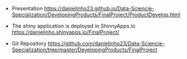 - Presentation
https://danielinho23.github.io/Data-Sciencie-Specialization/DevelopingProducts/FinalProject/ProductDevelop.html

- The shiny application is deployed in ShinnyApps.io
https://danielinho.shinyapps.io/FinalProject/

- Git Repository
https://github.com/danielinho23/Data-Sciencie-Specialization/tree/master/DevelopingProducts/FinalProject

